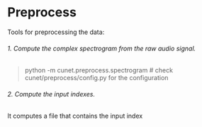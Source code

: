 # Preprocess

Tools for preprocessing the data:

###### 1. Compute the complex spectrogram from the raw audio signal.

> python -m cunet.preprocess.spectrogram    # check cunet/preprocess/config.py for the configuration

###### 2. Compute the input indexes.

It computes a file that contains the input index
